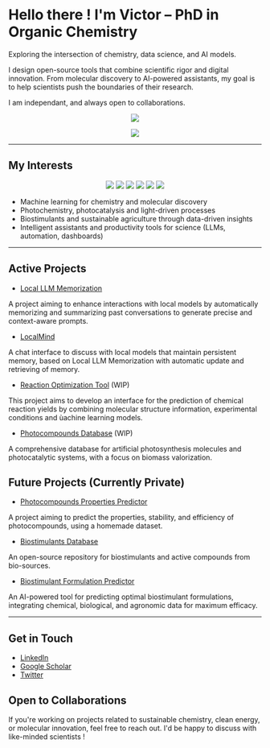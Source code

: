# Hello there ! I'm Victor – PhD in Organic Chemistry

Exploring the intersection of chemistry, data science, and AI models. 

I design open-source tools that combine scientific rigor and digital innovation. 
From molecular discovery to AI-powered assistants, my goal is to help scientists push the boundaries of their research.  

I am independant, and always open to collaborations.  

<p align="center">
  <!-- Total Stars -->
  <img src="https://img.shields.io/github/stars/victorcarre6?affiliations=OWNER&style=social" />
</p>

<p align="center">
  <a href="https://ko-fi.com/victorcarre">
    <img src="https://ko-fi.com/img/githubbutton_sm.svg" />
  </a>
</p>

---

## My Interests  

<p align="center">
  <!-- Python -->
  <img src="https://img.shields.io/badge/Python-3776AB?logo=python&logoColor=white" />
  <!-- SQL -->
  <img src="https://img.shields.io/badge/SQL-003B57?logo=sqlite&logoColor=white" />
  <!-- Machine Learning -->
  <img src="https://img.shields.io/badge/Machine%20Learning-102230?logo=tensorflow&logoColor=orange" />
  <!-- PyTorch -->
  <img src="https://img.shields.io/badge/PyTorch-EE4C2C?logo=pytorch&logoColor=white" />
  <!-- Scikit-learn -->
  <img src="https://img.shields.io/badge/scikit--learn-F7931E?logo=scikitlearn&logoColor=white" />
  <!-- Open Science -->
  <img src="https://img.shields.io/badge/Open%20Science-3A75C4?logo=openaccess&logoColor=white" />
</p>

- Machine learning for chemistry and molecular discovery
- Photochemistry, photocatalysis and light-driven processes
- Biostimulants and sustainable agriculture through data-driven insights  
- Intelligent assistants and productivity tools for science (LLMs, automation, dashboards)

---
  
## Active Projects 

- [Local LLM Memorization](https://github.com/victorcarre6/llm-memorization)
  
A project aiming to enhance interactions with local models by automatically memorizing and summarizing past conversations to generate precise and context-aware prompts.

- [LocalMind](https://github.com/victorcarre6/llm-assistant)

A chat interface to discuss with local models that maintain persistent memory, based on Local LLM Memorization with automatic update and retrieving of memory.

- [Reaction Optimization Tool](https://github.com/victorcarre6/reaction-optimization-tool) (WIP)

This project aims to develop an interface for the prediction of chemical reaction yields by combining molecular structure information, experimental conditions and ùachine learning models.

- [Photocompounds Database](https://github.com/victorcarre6/photocompounds-database) (WIP)

A comprehensive database for artificial photosynthesis molecules and photocatalytic systems, with a focus on biomass valorization. 

## Future Projects (Currently Private)

- [Photocompounds Properties Predictor](https://github.com/victorcarre6/photocompounds-properties-predictor)

A project aiming to predict the properties, stability, and efficiency of photocompounds, using a homemade dataset.

- [Biostimulants Database](https://github.com/victorcarre6/biostimulants-database)

An open-source repository for biostimulants and active compounds from bio-sources.  

- [Biostimulant Formulation Predictor](https://github.com/victorcarre6/biostimulant-formulation-predictor)  

An AI-powered tool for predicting optimal biostimulant formulations, integrating chemical, biological, and agronomic data for maximum efficacy.  

---

## Get in Touch

- [LinkedIn](https://www.linkedin.com/in/victor-carré)
- [Google Scholar](https://scholar.google.com/citations?hl=fr&user=19goLxoAAAAJ&view_op=list_works&sortby=pubdate)
- [Twitter](https://x.com/victorcarre_)

## Open to Collaborations  
If you're working on projects related to sustainable chemistry, clean energy, or molecular innovation, feel free to reach out. I'd be happy to discuss with like-minded scientists !
